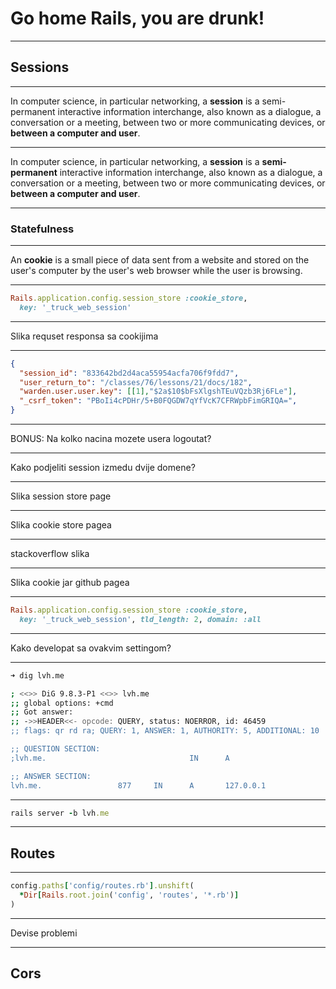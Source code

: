 # Go home Rails, you are drunk!

---

## Sessions

---

In computer science, in particular networking, a **session** is a semi-permanent interactive information interchange, also known as a dialogue, a conversation or a meeting, between two or more communicating devices, or **between a computer and user**.

---

In computer science, in particular networking, a **session** is a **semi-permanent** interactive information interchange, also known as a dialogue, a conversation or a meeting, between two or more communicating devices, or **between a computer and user**.

---

### Statefulness

---

An **cookie** is a small piece of data sent from a website and stored on the user's computer by the user's web browser while the user is browsing.

---

```ruby
Rails.application.config.session_store :cookie_store,
  key: '_truck_web_session'
```
---

Slika requset responsa sa cookijima

---

```json
{
  "session_id": "833642bd2d4aca55954acfa706f9fdd7",
  "user_return_to": "/classes/76/lessons/21/docs/182",
  "warden.user.user.key": [[1],"$2a$10$bFsXlgshTEuVQzb3Rj6FLe"],
  "_csrf_token": "PBoIi4cPDHr/5+B0FQGDW7qYfVcK7CFRWpbFimGRIQA=",
}
```

---

BONUS: Na kolko nacina mozete usera logoutat?

---

Kako podjeliti session izmedu dvije domene?

---

Slika session store page

---

Slika cookie store pagea

---

stackoverflow slika

---

Slika cookie jar github pagea

---

```ruby
Rails.application.config.session_store :cookie_store,
  key: '_truck_web_session', tld_length: 2, domain: :all
```

---

Kako developat sa ovakvim settingom?

---

```sh
➜ dig lvh.me

; <<>> DiG 9.8.3-P1 <<>> lvh.me
;; global options: +cmd
;; Got answer:
;; ->>HEADER<<- opcode: QUERY, status: NOERROR, id: 46459
;; flags: qr rd ra; QUERY: 1, ANSWER: 1, AUTHORITY: 5, ADDITIONAL: 10

;; QUESTION SECTION:
;lvh.me.                                IN      A

;; ANSWER SECTION:
lvh.me.                 877     IN      A       127.0.0.1
```

---

```ruby
rails server -b lvh.me
```
---

## Routes

---

```ruby
config.paths['config/routes.rb'].unshift(
  *Dir[Rails.root.join('config', 'routes', '*.rb')]
)
```

---

Devise problemi

---

## Cors
